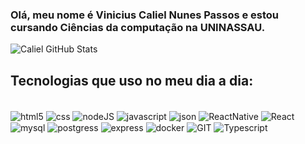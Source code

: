 ### Olá, meu nome é Vinicius Caliel Nunes Passos e estou cursando Ciências da computação na UNINASSAU.

![Caliel GitHub Stats](https://github-readme-stats-git-masterrstaa-rickstaa.vercel.app/api?username=vinicaliel&theme=dracula)

## Tecnologias que uso no meu dia a dia:

<div style = "display : inline_block"><br>
  
<img alt="html5" align="center" src="https://img.shields.io/badge/HTML5-E34F26?style=for-the-badge&logo=html5&logoColor=white">

<img alt="css" align="center" src="https://img.shields.io/badge/CSS3-1572B6?style=for-the-badge&logo=css3&logoColor=white">

<img alt="nodeJS" align="center" src="https://img.shields.io/badge/Node%20js-339933?style=for-the-badge&logo=nodedotjs&logoColor=white">

<img alt="javascript" align="center" src="https://img.shields.io/badge/JavaScript-323330?style=for-the-badge&logo=javascript&logoColor=F7DF1E">

<img alt="json" align="center" src="https://img.shields.io/badge/json-5E5C5C?style=for-the-badge&logo=json&logoColor=white">

<img alt="ReactNative" align="center" src="https://img.shields.io/badge/React_Native-20232A?style=for-the-badge&logo=react&logoColor=61DAFB">

<img alt="React" align="center" src="https://img.shields.io/badge/React-20232A?style=for-the-badge&logo=react&logoColor=61DAFB">

<img alt="mysql" align="center" src="https://img.shields.io/badge/MySQL-005C84?style=for-the-badge&logo=mysql&logoColor=white">

<img alt="postgress" align="center" src="https://img.shields.io/badge/PostgreSQL-316192?style=for-the-badge&logo=postgresql&logoColor=white">

<img alt="express" align="center" src="https://img.shields.io/badge/Express%20js-000000?style=for-the-badge&logo=express&logoColor=white">

<img alt="docker" align="center" src="https://img.shields.io/badge/Docker-2CA5E0?style=for-the-badge&logo=docker&logoColor=white">

<img alt="GIT" align="center" src="https://img.shields.io/badge/GIT-E44C30?style=for-the-badge&logo=git&logoColor=white">

<img alt="Typescript" align="center" src="https://camo.githubusercontent.com/6cf9abe9d706421df40ff4feff208a5728df2b77f9eb21f24d09df00a0d69203/68747470733a2f2f696d672e736869656c64732e696f2f62616467652f547970655363726970742d3030374143433f7374796c653d666f722d7468652d6261646765266c6f676f3d74797065736372697074266c6f676f436f6c6f723d7768697465">
</div>















